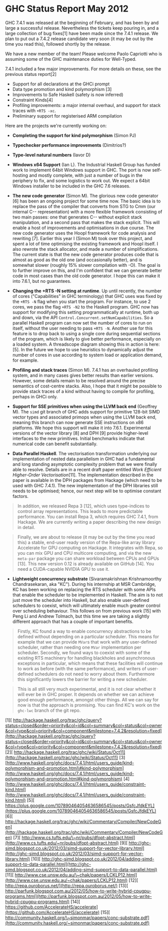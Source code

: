# GHC Status Report May 2012


GHC 7.4.1 was released at the beginning of February, and has been by and large a successful release.  Nevertheless the tickets keep pouring in, and a large collection of bug fixes\[1\] have been made since the 7.4.1 release.  We plan to put out a 7.4.2 release candidate very soon (it may be out by the time you read this), followed shortly by the release.


We have a new member of the team! Please welcome Paolo Capriotti who is assuming some of the GHC maintenance duties for Well-Typed.


7.4.1 included a few major improvements.  For more details on these, see the previous status report\[2\]

- Support for all declarations at the GHCi prompt 
- Data type promotion and kind polymorphism \[3\]
- Improvements to Safe Haskell (safety is now inferred)
- Constraint Kinds\[4\]
- Profiling improvements: a major internal overhaul, and support for stack traces with `+RTS -xc`.
- Preliminary support for registerised ARM compilation


Here are the projects we're currently working on:

- **Completing the support for kind polymorphism** (Simon PJ)

- **Typechecker performance improvements** (Dimitrios?)

- **Type-level natural numbers** (Iavor D)

- **Windows x64 Support** (Ian L).  The Industrial Haskell Group has funded work to implement 64bit Windows support in GHC. The port is now self-hosting and mostly complete, with just a number of bugs in the periphery to fix, and some logistics to work out. We expect a 64bit Windows installer to be included in the GHC 7.6 releases.

- **The new code generator** (Simon M).  The glorious new code generator \[6\] has been an ongoing project for some time now.  The basic idea is to replace the pass of the compiler that converts from STG to Cmm (our internal C-- representation) with a more flexible framework consisting of two main passes: one that generates C-- without explicit stack manipulation, and a second pass that makes the stack explicit.  This will enable a host of improvements and optimisations in due course.  The new code generator uses the Hoopl framework for code analysis and rewriting \[7\].  Earlier this year I (Simon M) took over this project, and spent a lot of time optimising the existing framework and Hoopl itself.  I also rewrote the stack allocator, and made a number of simplifications.  The current state is that the new code generator produces code that is almost as good as the old one (and occasionally better), and is somewhat slower (roughly 15% slower compilation with -O).  The goal is to further improve on this, and I'm confident that we can generate better code in most cases than the old code generator.  I hope this can make it into 7.6.1, but no guarantees.

- **Changing the +RTS -N setting at runtime**.  Up until recently, the number of cores ("Capabilities" in GHC terminology) that GHC uses was fixed by the `+RTS -N` flag when you start the program.  For instance, to use 2 cores, we pass the flag `+RTS -N2` to the Haskell program.  GHC now has support for modifying this setting programmatically at runtime, both up and down, via the API `Control.Concurrent.setNumCapabilities`.  So a parallel Haskell program can now set the number of cores to run on itself, without the user needing to pass `+RTS -N`.  Another use for this feature is to drop back to using a single core during sequential sections of the program, which is likely to give better performance, especially on a loaded system.  A threadscope diagram showing this in action is here: \[5\].  In the future we hope to use heuristics to dynamically adjust the number of cores in use according to system load or application demand, for example.

- **Profiling and stack traces**  (Simon M). 7.4.1 has an overhauled profiling system, and in many cases gives better results than earlier versions.  However, some details remain to be resolved around the precise semantics of cost-centre stacks.  Also, I hope that it might be possible to provide stack traces of a kind without having to compile for profiling, perhaps in GHCi only.

- **Support for SSE primitives when using the LLVM back end** (Geoffrey M). The `simd` git branch of GHC adds support for primitive 128-bit SIMD vector types and associated primops when using the LLVM back end, meaning this branch can now generate SSE instructions on x86 platforms. We hope this support will make it into 7.6.1. Experimental versions of the vector library \[8\] and DPH \[9\] provide higher-level interfaces to the new primitives. Initial benchmarks indicate that numerical code can benefit substantially.

- **Data Parallel Haskell**. The vectorisation transformation underlying our implementation of nested data parallelism in GHC had a fundamental and long standing asymptotic complexity problem that we were finally able to resolve. Details are in a recent draft paper entitled *Work Efficient Higher-Order Vectorisation*\[11\]. The implementation described in the paper is available in the DPH packages from Hackage (which need to be used with GHC 7.4.1). The new implementation of the DPH libraries still needs to be optimised; hence, our next step will be to optimise constant factors.

>
> In addition, we released Repa 3 \[12\], which uses type-indices to control array representations. This leads to more predictable performance. You can install Repa 3, which requires GHC 7.4.1, from Hackage. We are currently writing a paper describing the new design in detail.

>
> Finally, we are about to release (it may be out by the time you read this) a stable, end-user ready version of the Repa-like array library Accelerate for GPU computing on Hackage. It integrates with Repa, so you can mix GPU and CPU multicore computing, and via the new `meta-par` package you can share workload between CPUs and GPUs \[13\]. This new version 0.12 is already available on GitHub \[14\]. You need a CUDA-capable NVIDIA GPU to use it.

- **Lightweight concurrency substrate** (Sivaramakrishnan Krishnamoorthy Chandrasekaran, aka "KC").  During his internship at MSR Cambridge, KC has been working on replacing the RTS scheduler with some APIs that enable the scheduler to be implemented in Haskell.  The aim is to not just move the scheduler into Haskell, but also enable user-defined schedulers to coexist, which will ultimately enable much greater control over scheduling behaviour.  This follows on from previous work \[15\] with Peng Li and Andrew Tolmach, but this time we are taking a slightly different approach that has a couple of important benefits.

>
> Firstly, KC found a way to enable concurrency abstractions to be defined without depending on a particular scheduler.  This means for example that we can provide `MVar`s that work with any user-defined scheduler, rather than needing one `MVar` implementation per scheduler.  Secondly, we found ways to coexist with some of the existing RTS machinery for handling blackholes and asynchronous exceptions in particular, which means that these facilities will continue to work as before (with the same performance), and writers of user-defined schedulers do not need to worry about them.  Furthermore this significantly lowers the barrier for writing a new scheduler.

>
> This is all still very much experimental, and it is not clear whether it will ever be in GHC proper.  It depends on whether we can achieve good enough performance, amongst other things.  All we can say for now is that the approach is promising.  You can find KC's work on the `ghc-lwc` branch of the git repo.

\[1\][ http://hackage.haskell.org/trac/ghc/query?status=closed&order=priority&col=id&col=summary&col=status&col=owner&col=type&col=priority&col=component&milestone=7.4.2&resolution=fixed](http://hackage.haskell.org/trac/ghc/query?status=closed&order=priority&col=id&col=summary&col=status&col=owner&col=type&col=priority&col=component&milestone=7.4.2&resolution=fixed)
\[2\][ http://hackage.haskell.org/trac/ghc/wiki/Status/Oct11](http://hackage.haskell.org/trac/ghc/wiki/Status/Oct11)
\[3\][http://www.haskell.org/ghc/docs/7.4.1/html/users_guide/kind-polymorphism-and-promotion.html\#kind-polymorphism](http://www.haskell.org/ghc/docs/7.4.1/html/users_guide/kind-polymorphism-and-promotion.html#kind-polymorphism)
\[4\][http://www.haskell.org/ghc/docs/7.4.1/html/users_guide/constraint-kind.html](http://www.haskell.org/ghc/docs/7.4.1/html/users_guide/constraint-kind.html)
\[5\][ https://plus.google.com/107890464054636586545/posts/GsfcJfdkEYL](https://plus.google.com/107890464054636586545/posts/GsfcJfdkEYL)
\[6\][ http://hackage.haskell.org/trac/ghc/wiki/Commentary/Compiler/NewCodeGen](http://hackage.haskell.org/trac/ghc/wiki/Commentary/Compiler/NewCodeGen)
\[7\][ http://www.cs.tufts.edu/\~nr/pubs/dfopt-abstract.html](http://www.cs.tufts.edu/~nr/pubs/dfopt-abstract.html)
\[9\][ http://ghc-simd.blogspot.co.uk/2012/03/simd-support-for-vector-library.html](http://ghc-simd.blogspot.co.uk/2012/03/simd-support-for-vector-library.html)
\[10\][ http://ghc-simd.blogspot.co.uk/2012/04/adding-simd-support-to-data-parallel.html](http://ghc-simd.blogspot.co.uk/2012/04/adding-simd-support-to-data-parallel.html)
\[11\][ http://www.cse.unsw.edu.au/\~chak/papers/LCKLP12.html](http://www.cse.unsw.edu.au/~chak/papers/LCKLP12.html)
\[12\][ http://repa.ouroborus.net/](http://repa.ouroborus.net/)
\[13\][ http://parfunk.blogspot.com.au/2012/05/how-to-write-hybrid-cpugpu-programs.html](http://parfunk.blogspot.com.au/2012/05/how-to-write-hybrid-cpugpu-programs.html)
\[14\][ https://github.com/AccelerateHS/accelerate](https://github.com/AccelerateHS/accelerate)
\[15\][ http://community.haskell.org/\~simonmar/papers/conc-substrate.pdf](http://community.haskell.org/~simonmar/papers/conc-substrate.pdf)